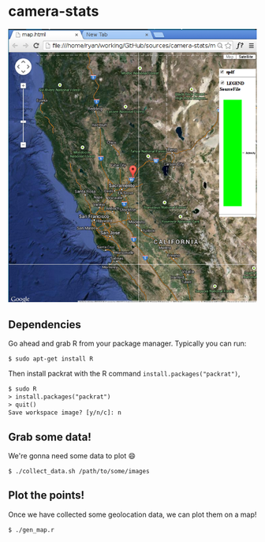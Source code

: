 camera-stats
============

![map.html](https://raw.githubusercontent.com/ryanmjacobs/camera-stats/master/map.html.png)

Dependencies
------------
Go ahead and grab R from your package manager. Typically you can run:
```
$ sudo apt-get install R
```
Then install packrat with the R command `install.packages("packrat")`,
```
$ sudo R
> install.packages("packrat")
> quit()
Save workspace image? [y/n/c]: n
```

Grab some data!
---------------
We're gonna need some data to plot :smile:
```
$ ./collect_data.sh /path/to/some/images
```

Plot the points!
----------------
Once we have collected some geolocation data, we can plot them on a map!
```
$ ./gen_map.r
```
